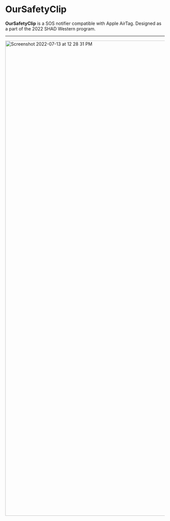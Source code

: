 # OurSafetyClip
**OurSafetyClip** is a SOS notifier compatible with Apple AirTag. Designed as a part of the 2022 SHAD Western program.

---

<img width="1500" alt="Screenshot 2022-07-13 at 12 28 31 PM" src="https://user-images.githubusercontent.com/35755386/178784286-b2a6a09a-c502-4a04-8c55-b6d4bc601ca3.png">
